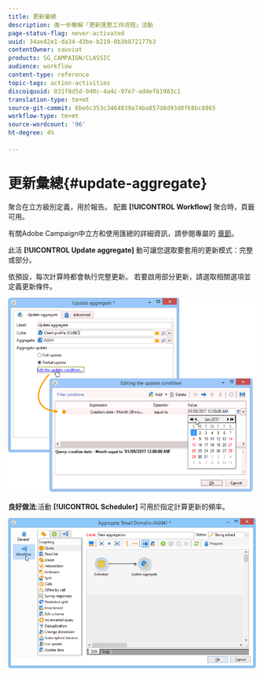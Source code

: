 ```yaml
---
title: 更新彙總
description: 進一步瞭解「更新匯整工作流程」活動
page-status-flag: never-activated
uuid: 34ae42e1-da34-43be-b219-0b3b872177b3
contentOwner: sauviat
products: SG_CAMPAIGN/CLASSIC
audience: workflow
content-type: reference
topic-tags: action-activities
discoiquuid: 031f8d5d-940c-4a4c-97e7-ad4ef61983c1
translation-type: tm+mt
source-git-commit: 6be6c353c3464839a74ba857d8d93d0f68bc8865
workflow-type: tm+mt
source-wordcount: '96'
ht-degree: 4%

---
```



# 更新彙總{#update-aggregate}

聚合在立方級別定義，用於報告。 配置 **[!UICONTROL Workflow]** 聚合時，頁籤可用。

有關Adobe Campaign中立方和使用匯總的詳細資訊，請參閱專屬的 [章節](../../reporting/using/concepts-and-methodology.md#calculating-and-using-aggregates)。

此活 **[!UICONTROL Update aggregate]** 動可讓您選取要套用的更新模式：完整或部分。

依預設，每次計算時都會執行完整更新。 若要啟用部分更新，請選取相關選項並定義更新條件。

![](assets/s_advuser_cube_agregate_05.png)

**良好做法**:活動 **[!UICONTROL Scheduler]** 可用於指定計算更新的頻率。

![](assets/s_advuser_cube_agregate_04.png)

